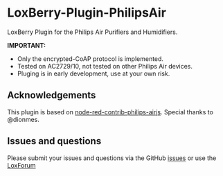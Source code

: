 # LoxBerry-Plugin-PhilipsAir

LoxBerry Plugin for the Philips Air Purifiers and Humidifiers.

**IMPORTANT:**
 * Only the encrypted-CoAP protocol is implemented.
 * Tested on AC2729/10, not tested on other Philips Air devices.
 * Pluging is in early development, use at your own risk.

## Acknowledgements

This plugin is based on [node-red-contrib-philips-airjs](https://github.com/dionmes/node-red-contrib-philips-airjs). Special thanks to @dionmes.

## Issues and questions

Please submit your issues and questions via the GitHub [issues](https://github.com/nufke/LoxBerry-Plugin-PhilipsAir/issues) or use the [LoxForum](https://www.loxforum.com)
